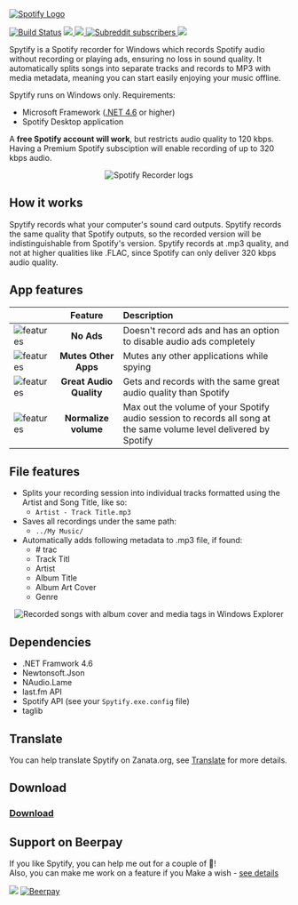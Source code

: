 <a title="https://jwallet.github.io/spy-spotify/" href="https://jwallet.github.io/spy-spotify/">
   <img alt="Spotify Logo" src="https://user-images.githubusercontent.com/23088305/29906214-6daad21c-8de1-11e7-80f5-ef6791cc7825.png" /></a>

[![Build Status](https://travis-ci.org/jwallet/spy-spotify.svg?branch=master)](https://travis-ci.org/jwallet/spy-spotify)
<a href="https://github.com/jwallet/spy-spotify/releases/latest">
   <img src="https://img.shields.io/github/tag/jwallet/spy-spotify.svg?label=version" />
   <img src="https://img.shields.io/github/downloads/jwallet/spy-spotify/total.svg?color=yellow&label=downloads" />
</a>
<a href="https://www.reddit.com/r/spytify">
   ![Subreddit subscribers](https://img.shields.io/reddit/subreddit-subscribers/spytify.svg?label=r%2Fspytify)
</a>
<a title="Like Spytify? Get me a beer :)" href="https://beerpay.io/jwallet/spy-spotify">
<img src="https://github.com/jwallet/spy-spotify/blob/master/assets/images/beerpaybuck.svg" />
</a>

Spytify is a Spotify recorder for Windows which records Spotify audio without recording or playing ads, ensuring no loss in sound quality. It automatically splits songs into separate tracks and records to MP3 with media metadata, meaning you can start easily enjoying your music offline.

Spytify runs on Windows only. Requirements: 
- Microsoft Framework ([.NET 4.6](https://www.microsoft.com/en-US/download/details.aspx?id=48130) or higher)
- Spotify Desktop application

A __free Spotify account will work__, but restricts audio quality to 120 kbps. Having a Premium Spotify subsciption will enable recording of up to 320 kbps audio.

<p align="center"><img alt="Spotify Recorder logs" src="https://raw.githubusercontent.com/jwallet/spy-spotify/master/assets/images/ui_record.png" /></p>

## How it works
Spytify records what your computer's sound card outputs. Spytify records the same quality that Spotify outputs, so the recorded version will be indistinguishable from Spotify's version. Spytify records at .mp3 quality, and not at higher qualities like .FLAC, since Spotify can only deliver 320 kbps audio quality.

## App features

|| Feature | Description |
| - | :-: | :- |
| <img alt="features" src="https://raw.githubusercontent.com/jwallet/spy-spotify/master/assets/images/feature_no_ad.png" /> | __No Ads__ | Doesn't record ads and has an option to disable audio ads completely |
| <img alt="features" src="https://raw.githubusercontent.com/jwallet/spy-spotify/master/assets/images/feature_mute_apps.png" /> | __Mutes Other Apps__ | Mutes any other applications while spying |
| <img alt="features" src="https://raw.githubusercontent.com/jwallet/spy-spotify/master/assets/images/feature_audio_quality.png" /> | __Great Audio Quality__ | Gets and records with the same great audio quality than Spotify |
| <img alt="features" src="https://raw.githubusercontent.com/jwallet/spy-spotify/master/assets/images/feature_max_out.png" /> | __Normalize volume__ | Max out the volume of your Spotify audio session to records all song at the same volume level delivered by Spotify |

## File features
- Splits your recording session into individual tracks formatted using the Artist and Song Title, like so:
   - `Artist - Track Title.mp3`
- Saves all recordings under the same path:
   - `../My Music/`
- Automatically adds following metadata to .mp3 file, if found:
   - \# trac
   - Track Titl
   - Artist
   - Album Title
   - Album Art Cover
   - Genre

<p align="center"><img alt="Recorded songs with album cover and media tags in Windows Explorer" src="https://raw.githubusercontent.com/jwallet/spy-spotify/master/assets/images/saved_songs_list.png" /></p>


## Dependencies
- .NET Framwork 4.6
- Newtonsoft.Json
- NAudio.Lame
- last.fm API
- Spotify API (see your `Spytify.exe.config` file)
- taglib

## Translate
You can help translate Spytify on Zanata.org, see [Translate](translate.md) for more details.

## Download
### [Download](https://github.com/jwallet/spy-spotify/releases)

## Support on Beerpay
If you like Spytify, you can help me out for a couple of :beers:!   
Also, you can make me work on a feature if you Make a wish - [see details](https://beerpay.io/faqs)

<a title="Like Spytify? Get me a beer :)" href="https://beerpay.io/jwallet/spy-spotify"><img src="https://github.com/jwallet/spy-spotify/blob/master/assets/images/beerpaybadge.svg" /></a> [![Beerpay](https://beerpay.io/jwallet/spy-spotify/make-wish.svg?style=flat-square)](https://beerpay.io/jwallet/spy-spotify?focus=wish)
